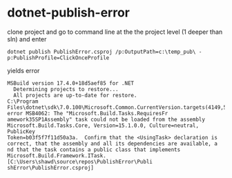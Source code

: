 # dotnet-publish-error

clone project and go to command line at the the project level (1 deeper than sln) and enter 
```
dotnet publish PublishError.csproj /p:OutputPath=c:\temp_pub\ -p:PublishProfile=ClickOnceProfile
```
yields error 
```
MSBuild version 17.4.0+18d5aef85 for .NET
  Determining projects to restore...
  All projects are up-to-date for restore.
C:\Program Files\dotnet\sdk\7.0.100\Microsoft.Common.CurrentVersion.targets(4149,5): error MSB4062: The "Microsoft.Build.Tasks.RequiresFr
amework35SP1Assembly" task could not be loaded from the assembly Microsoft.Build.Tasks.Core, Version=15.1.0.0, Culture=neutral, PublicKey
Token=b03f5f7f11d50a3a.  Confirm that the <UsingTask> declaration is correct, that the assembly and all its dependencies are available, a
nd that the task contains a public class that implements Microsoft.Build.Framework.ITask. [C:\Users\shawd\source\repos\PublishError\Publi
shError\PublishError.csproj]
```